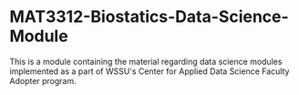 # MAT3312-Biostatics-Data-Science-Module
This is a module containing the material regarding data science modules implemented as a part of WSSU's Center for Applied Data Science Faculty Adopter program.
